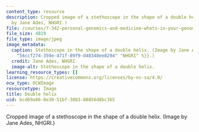 ```yaml
---
content_type: resource
description: Cropped image of a stethoscope in the shape of a double helix. (Image
  by Jane Ades, NHGRI.)
file: /courses/7-342-personal-genomics-and-medicine-whats-in-your-genome-spring-2014/bcd69a868e3051bf308388856d8bc365_7-342s14-th.jpg
file_size: 4819
file_type: image/jpeg
image_metadata:
  caption: Stethoscope in the shape of a double helix. (Image by Jane Ades, {{% resource_link
    "56ccf274-359e-471f-89f9-d48348ee8294" "NHGRI" %}}.)
  credit: Jane Ades, NHGRI
  image-alt: Stethoscope in the shape of a double helix.
learning_resource_types: []
license: https://creativecommons.org/licenses/by-nc-sa/4.0/
ocw_type: OCWImage
resourcetype: Image
title: Double helix
uid: bcd69a86-8e30-51bf-3083-88856d8bc365
---
```

Cropped image of a stethoscope in the shape of a double helix. (Image by Jane Ades, NHGRI.)